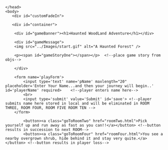<!DOCTYPE html>
<html>
    <head>
        <title>Haunted Woodland Adventure</title>
        <!--author: lauren inacio-->
        <meta charset="UTF-8">
        <meta name="viewport" content="width=device-width, initial-scale=1.0">
        
<link href="https://fonts.googleapis.com/css?family=Finger+Paint" rel="stylesheet">    
<link type="text/css" rel="stylesheet" href="../css/reset.css"/>
<link type="text/css" rel="stylesheet" href="../css/styles.css"/>

<script src="https://ajax.googleapis.com/ajax/libs/jquery/3.2.1/jquery.min.js"></script>

    </head>
    <body>
       <div id="customFadeIn">

       <div id="container">

        <div id="gameBanner"><h1>Haunted WoodLand Adventure</h1></div>
        
        <div id="gameMessage">
        <img src="../Images/start.gif" alt="A Haunted Forest" />
        
        <p><span id="gameStoryOne"></span></p>  <!--place game story from objs-->

        </div>
        
        <form name='playForm'>
            <input type='text' name='pName' maxlength="20" placeholder='Enter Your Name...and then your journey will begin..' id='playerName' required>    <!--player enters name here--> 
            <br>
            <input type='submit' value='Submit' id='save'> <!--player submits name here stored in local and will be eliminated in ROOM THREE, ROOM FOUR, ROOM FIVE ROOM TEN -->
        </form>
        
            <button><a class="goToRoomTwo" href="roomTwo.html">Pick yourself up and run away as fast as you can!!</a></button> <!--button results in succession to next ROOM-->
            <button><a class="goToRoomFour" href="roomFour.html">You see a nearby overgrown shrub, hide behind it and stay very quite.</a></button> <!--button results in player loss-->

            
